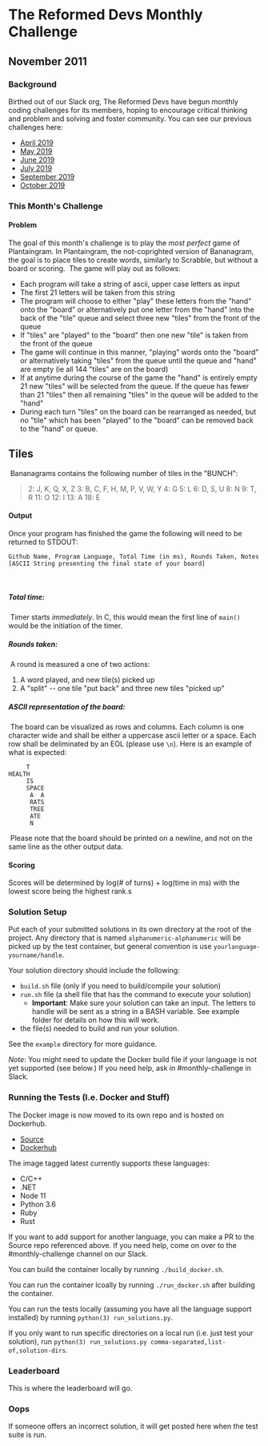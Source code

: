 # The Reformed Devs Monthly Challenge

## November 2011

### Background

Birthed out of our Slack org, The Reformed Devs have begun monthly coding challenges for its members, hoping to encourage critical thinking and problem and solving and foster community. You can see our previous challenges here:

* [April 2019](https://github.com/plusuncold/longest-word-test)
* [May 2019](https://github.com/plusuncold/rainfall-calc-challenge)
* [June 2019](https://github.com/ReformedDevs/challenge-2019-06)
* [July 2019](https://github.com/ReformedDevs/challenge-2019-07)
* [September 2019](https://github.com/ReformedDevs/challenge-2019-09)
* [October 2019](https://github.com/ReformedDevs/challenge-2019-10)

### This Month's Challenge

#### Problem

The goal of this month's challenge is to play the _most perfect_ game of Plantaingram.
In Plantaingram, the not-coprighted version of Bananagram, the goal is to place 
tiles to create words, similarly to Scrabble, but without a board or scoring. 
​
The game will play out as follows:
​
- Each program will take a string of ascii, upper case letters as input
- The first 21 letters will be taken from this string
- The program will choose to either "play" these letters from the "hand" onto the "board" or alternatively put one letter from the "hand" into the back of the "tile" queue and select three new "tiles" from the front of the queue
- If "tiles" are "played" to the "board" then one new "tile" is taken from the front of the queue
- The game will continue in this manner, "playing" words onto the "board" or
  alternatively taking "tiles" from the queue until the queue and "hand" are empty (ie all 144 "tiles" are on the board)
- If at anytime during the course of the game the "hand" is entirely empty 21 new "tiles" will be selected from the queue. If the queue has fewer than 21 "tiles" then all remaining "tiles" in the queue will be added to the "hand"
- During each turn "tiles" on the board can be rearranged as needed, but no "tile" which has been "played" to the "board" can be removed back to the "hand" or queue.
​
## Tiles
​
Bananagrams contains the following number of tiles in the "BUNCH":
> 2: J, K, Q, X, Z
> 3: B, C, F, H, M, P, V, W, Y
> 4: G
> 5: L
> 6: D, S, U
> 8: N
> 9: T, R
> 11: O
> 12: I
> 13: A
> 18: E

#### Output

Once your program has finished the game the following will need to be returned to STDOUT:
```
Github Name, Program Language, Total Time (in ms), Rounds Taken, Notes
[ASCII String presenting the final state of your board]
```
​
##### Total time:
​
Timer starts _immediately_. In C, this would mean the first line of `main()` would be the initiation of the timer.
​
##### Rounds taken:
​
A round is measured a one of two actions:
1) A word played, and new tile(s) picked up
2) A "split" -- one tile "put back" and three new tiles "picked up"
​
##### ASCII representation of the board:
​
The board can be visualized as rows and columns. Each column is one character wide and shall be either a uppercase ascii letter or a space. Each row shall be deliminated by an EOL (please use `\n`). Here is an example of what is expected:
```
     T    
HEALTH    
     IS   
     SPACE
      A  A
      RATS
      TREE
      ATE 
      N   
```
​
Please note that the board should be printed on a newline, and not on the same line as the other output data.

#### Scoring

Scores will be determined by log(# of turns) + log(time in ms) with the lowest score being the highest rank.s

### Solution Setup

Put each of your submitted solutions in its own directory at the root of the project. Any directory that is named `alphanumeric-alphanumeric` will be picked up by the test container, but general convention is use `yourlanguage-yourname/handle`.

Your solution directory should include the following:

* `build.sh` file (only if you need to build/compile your solution)
* `run.sh` file (a shell file that has the command to execute your solution)
  * **Important**: Make sure your solution can take an input. The letters to handle will be sent as a string in a BASH variable. See example folder for details on how this will work.
* the file(s) needed to build and run your solution.

See the `example` directory for more guidance.

*Note*: You might need to update the Docker build file if your language is not yet supported (see below.) If you need help, ask in #monthly-challenge in Slack.

### Running the Tests (I.e. Docker and Stuff)

The Docker image is now moved to its own repo and is hosted on Dockerhub.

* [Source](https://github.com/ReformedDevs/challenge-docker)
* [Dockerhub](https://hub.docker.com/r/drewpearce/trd-challenge)

The image tagged latest currently supports these languages:

* C/C++
* .NET
* Node 11
* Python 3.6
* Ruby
* Rust

If you want to add support for another language, you can make a PR to the Source repo referenced above. If you need help, come on over to the #monthly-challenge channel on our Slack.

You can build the container locally by running `./build_docker.sh`.

You can run the container lcoally by running `./run_docker.sh` after building the container.

You can run the tests locally (assuming you have all the language support installed) by running `python(3) run_solutions.py`.

If you only want to run specific directories on a local run (i.e. just test your solution), run `python(3) run_solutions.py comma-separated,list-of,solution-dirs`.

### Leaderboard

This is where the leaderboard will go.

### Oops

If someone offers an incorrect solution, it will get posted here when the test suite is run.
